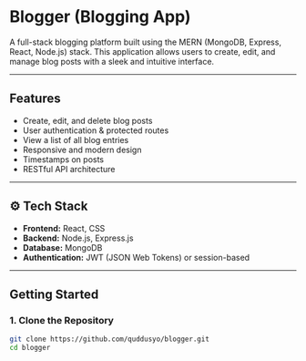 # Blogger (Blogging App)

A full-stack blogging platform built using the MERN (MongoDB, Express, React, Node.js) stack. This application allows users to create, edit, and manage blog posts with a sleek and intuitive interface.

---

## Features

-  Create, edit, and delete blog posts
-  User authentication & protected routes
-  View a list of all blog entries
-  Responsive and modern design
-  Timestamps on posts
-  RESTful API architecture

---

## ⚙️ Tech Stack

- **Frontend:** React, CSS
- **Backend:** Node.js, Express.js
- **Database:** MongoDB
- **Authentication:** JWT (JSON Web Tokens) or session-based

---

## Getting Started

### 1. Clone the Repository
```bash
git clone https://github.com/quddusyo/blogger.git
cd blogger
